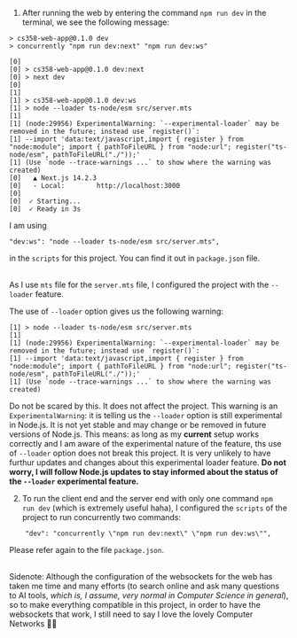 1) After running the web by entering the command `npm run dev` in the terminal, we see the following message:

```
> cs358-web-app@0.1.0 dev
> concurrently "npm run dev:next" "npm run dev:ws"

[0]
[0] > cs358-web-app@0.1.0 dev:next
[0] > next dev
[0]
[1]
[1] > cs358-web-app@0.1.0 dev:ws
[1] > node --loader ts-node/esm src/server.mts
[1]
[1] (node:29956) ExperimentalWarning: `--experimental-loader` may be removed in the future; instead use `register()`:
[1] --import 'data:text/javascript,import { register } from "node:module"; import { pathToFileURL } from "node:url"; register("ts-node/esm", pathToFileURL("./"));'
[1] (Use `node --trace-warnings ...` to show where the warning was created)
[0]   ▲ Next.js 14.2.3
[0]   - Local:        http://localhost:3000
[0]
[0]  ✓ Starting...
[0]  ✓ Ready in 3s
```

I am using
```
"dev:ws": "node --loader ts-node/esm src/server.mts",
```
in the `scripts` for this project. 
You can find it out in `package.json` file.

\
As I use `mts` file for the `server.mts` file, I configured the project with the `--loader` feature.

The use of `--loader` option gives us the following warning:
```
[1] > node --loader ts-node/esm src/server.mts
[1]
[1] (node:29956) ExperimentalWarning: `--experimental-loader` may be removed in the future; instead use `register()`:
[1] --import 'data:text/javascript,import { register } from "node:module"; import { pathToFileURL } from "node:url"; register("ts-node/esm", pathToFileURL("./"));'
[1] (Use `node --trace-warnings ...` to show where the warning was created)
```
Do not be scared by this. It does not affect the project. This warning is an `ExperimentalWarning`: it is telling us the `--loader` option is still experimental in Node.js. It is not yet stable and may change or be removed in future versions of Node.js. This means: as long as my **current** setup works correctly and I am aware of the experimental nature of the feature, ths use of `--loader` option does not break this project. It is very unlikely to have furthur updates and changes about this experimental loader feature. **Do not worry, I will follow Node.js updates to stay informed about the status of the `--loader` experimental feature.**

2) To run the client end and the server end with only one command `npm run dev` (which is extremely useful haha), I configured the `scripts` of the project to run concurrently two commands:
```
    "dev": "concurrently \"npm run dev:next\" \"npm run dev:ws\"",
```
Please refer again to the file `package.json`.

\
Sidenote: Although the configuration of the websockets for the web has taken me time and many efforts (to search online and ask many questions to AI tools, *which is, I assume, very normal in Computer Science in general*), so to make everything compatible in this project, in order to have the websockets that work, I still need to say I love the lovely Computer Networks 💓💓
